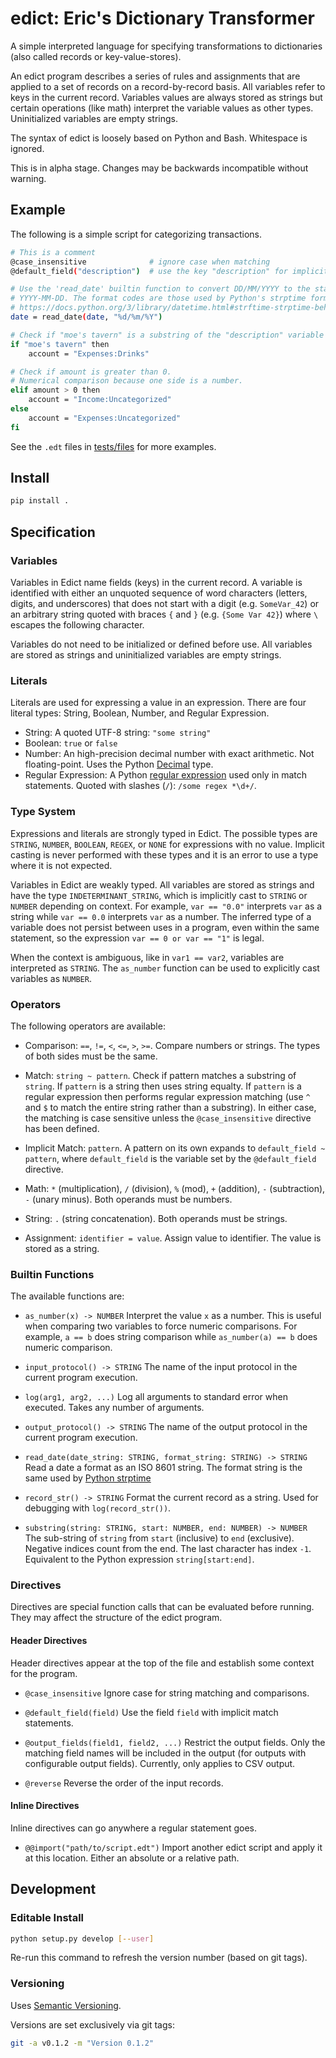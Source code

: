 # edict: Eric's Dictionary Transformer
A simple interpreted language for specifying transformations to dictionaries
(also called records or key-value-stores).

An edict program describes a series of rules and assignments that are applied to
a set of records on a record-by-record basis.
All variables refer to keys in the current record.
Variables values are always stored as strings but certain operations
(like math) interpret the variable values as other types.
Uninitialized variables are empty strings.

The syntax of edict is loosely based on Python and Bash. Whitespace is ignored.

This is in alpha stage. Changes may be backwards incompatible without warning.

## Example
The following is a simple script for categorizing transactions.
```sh
# This is a comment
@case_insensitive              # ignore case when matching
@default_field("description")  # use the key "description" for implicit matches

# Use the 'read_date' builtin function to convert DD/MM/YYYY to the standard
# YYYY-MM-DD. The format codes are those used by Python's strptime format
# https://docs.python.org/3/library/datetime.html#strftime-strptime-behavior
date = read_date(date, "%d/%m/%Y")

# Check if "moe's tavern" is a substring of the "description" variable
if "moe's tavern" then
    account = "Expenses:Drinks"

# Check if amount is greater than 0.
# Numerical comparison because one side is a number.
elif amount > 0 then
    account = "Income:Uncategorized"
else
    account = "Expenses:Uncategorized"
fi
```

See the `.edt` files in [tests/files](tests/files) for more examples.

## Install
```sh
pip install .
```

## Specification

### Variables
Variables in Edict name fields (keys) in the current record.
A variable is identified with either an unquoted sequence of word characters
(letters, digits, and underscores) that does not start with a digit
(e.g. `SomeVar_42`) or an arbitrary string quoted with braces `{` and `}` (e.g.
`{Some Var 42}`) where `\` escapes the following character.

Variables do not need to be initialized or defined before use.
All variables are stored as strings and uninitialized variables are empty
strings.

### Literals
Literals are used for expressing a value in an expression.
There are four literal types: String, Boolean, Number, and Regular Expression.

* String: A quoted UTF-8 string: `"some string"`
* Boolean: `true` or `false`
* Number: An high-precision decimal number with exact arithmetic.
          Not floating-point. Uses the Python [Decimal][decimal] type.
* Regular Expression: A Python [regular expression][regex]
          used only in match statements. Quoted with slashes (`/`):
          `/some regex *\d+/`.

[decimal]: https://docs.python.org/3/library/decimal.html
[regex]: https://docs.python.org/3/library/re.html#regular-expression-syntax

### Type System
Expressions and literals are strongly typed in Edict.
The possible types are `STRING`, `NUMBER`, `BOOLEAN`, `REGEX`, or `NONE` for
expressions with no value.
Implicit casting is never performed with these types and it is an error to use
a type where it is not expected.

Variables in Edict are weakly typed. All variables are stored as strings and
have the type `INDETERMINANT_STRING`, which is implicitly cast to `STRING` or
`NUMBER` depending on context. For example, `var == "0.0"` interprets `var`
as a string while `var == 0.0` interprets `var` as a number.
The inferred type of a variable does not persist between uses in a program, even
within the same statement, so the expression `var == 0 or var == "1"` is legal.

When the context is ambiguous, like in `var1 == var2`, variables are interpreted
as `STRING`. The `as_number` function can be used to explicitly cast variables
as `NUMBER`.

### Operators
The following operators are available:

* Comparison: `==`, `!=`, `<`, `<=`, `>`, `>=`. Compare numbers or strings.
    The types of both sides must be the same.

* Match: `string ~ pattern`. Check if pattern matches a substring of `string`.
    If `pattern` is a string then uses string equalty.
    If `pattern` is a regular expression then performs regular expression
    matching (use `^` and `$` to match the entire string rather than
    a substring).
    In either case, the matching is case sensitive unless the
    `@case_insensitive` directive has been defined.

* Implicit Match: `pattern`. A pattern on its own expands to
    `default_field ~ pattern`, where `default_field` is the variable
    set by the `@default_field` directive.

* Math: `*` (multiplication), `/` (division), `%` (mod), `+` (addition),
    `-` (subtraction), `-` (unary minus). Both operands must be numbers.

* String: `.` (string concatenation). Both operands must be strings.

* Assignment: `identifier = value`. Assign value to identifier. The value is
  stored as a string.


### Builtin Functions
The available functions are:

* `as_number(x) -> NUMBER`
   Interpret the value `x` as a number.
   This is useful when comparing two variables to force numeric comparisons.
   For example, `a == b` does string comparison while `as_number(a) == b`
   does numeric comparison.

* `input_protocol() -> STRING`
   The name of the input protocol in the current program execution.

* `log(arg1, arg2, ...)`
   Log all arguments to standard error when executed.
   Takes any number of arguments.

* `output_protocol() -> STRING`
   The name of the output protocol in the current program execution.

* `read_date(date_string: STRING, format_string: STRING) -> STRING`
   Read a date a format as an ISO 8601 string.
   The format string is the same used by [Python strptime][spt]

* `record_str() -> STRING`
   Format the current record as a string.
   Used for debugging with `log(record_str())`.

* `substring(string: STRING, start: NUMBER, end: NUMBER) -> NUMBER`
   The sub-string of `string` from `start` (inclusive) to `end` (exclusive).
   Negative indices count from the end. The last character has index `-1`.
   Equivalent to the Python expression `string[start:end]`.

[spt]: https://docs.python.org/3/library/datetime.html#strftime-strptime-behavior

### Directives
Directives are special function calls that can be evaluated before running.
They may affect the structure of the edict program.

#### Header Directives
Header directives appear at the top of the file and establish some context for
the program.

* `@case_insensitive`
  Ignore case for string matching and comparisons.

* `@default_field(field)`
   Use the field `field` with implicit match statements.

* `@output_fields(field1, field2, ...)`
   Restrict the output fields. Only the matching field names will be included
   in the output (for outputs with configurable output fields).
   Currently, only applies to CSV output.

* `@reverse`
   Reverse the order of the input records.

#### Inline Directives
Inline directives can go anywhere a regular statement goes.

* `@@import("path/to/script.edt")`
   Import another edict script and apply it at this location.
   Either an absolute or a relative path.


## Development
### Editable Install
```sh
python setup.py develop [--user]
```
Re-run this command to refresh the version number (based on git tags).

### Versioning
Uses [Semantic Versioning](https://semver.org/).

Versions are set exclusively via git tags:
```sh
git -a v0.1.2 -m "Version 0.1.2"
```
